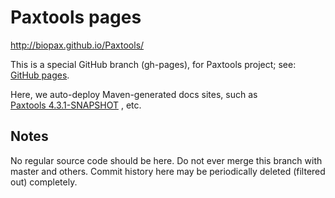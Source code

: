 # Paxtools pages
http://biopax.github.io/Paxtools/

This is a special GitHub branch (gh-pages), 
for Paxtools project; see: [GitHub pages](http://pages.github.com). 

Here, we auto-deploy Maven-generated docs sites, such as   
[Paxtools 4.3.1-SNAPSHOT](http://biopax.github.io/Paxtools/4.3.1-SNAPSHOT/) 
, etc.

## Notes
No regular source code should be here. 
Do not ever merge this branch with master and others.
Commit history here may be periodically deleted (filtered out) completely.
